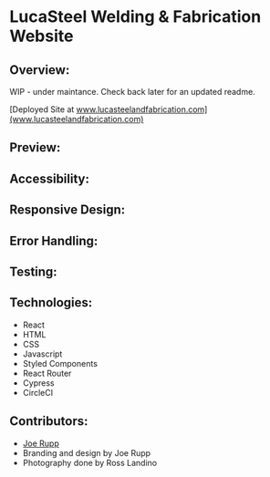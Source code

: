 # LucaSteel Welding & Fabrication Website

## Overview:

WIP - under maintance. Check back later for an updated readme.

[Deployed Site at www.lucasteelandfabrication.com](www.lucasteelandfabrication.com)

## Preview:

## Accessibility:

## Responsive Design:

## Error Handling:

## Testing:

## Technologies:

- React
- HTML
- CSS
- Javascript
- Styled Components
- React Router
- Cypress
- CircleCI

## Contributors:

- [Joe Rupp](https://github.com/JoeRupp)
- Branding and design by Joe Rupp
- Photography done by Ross Landino
